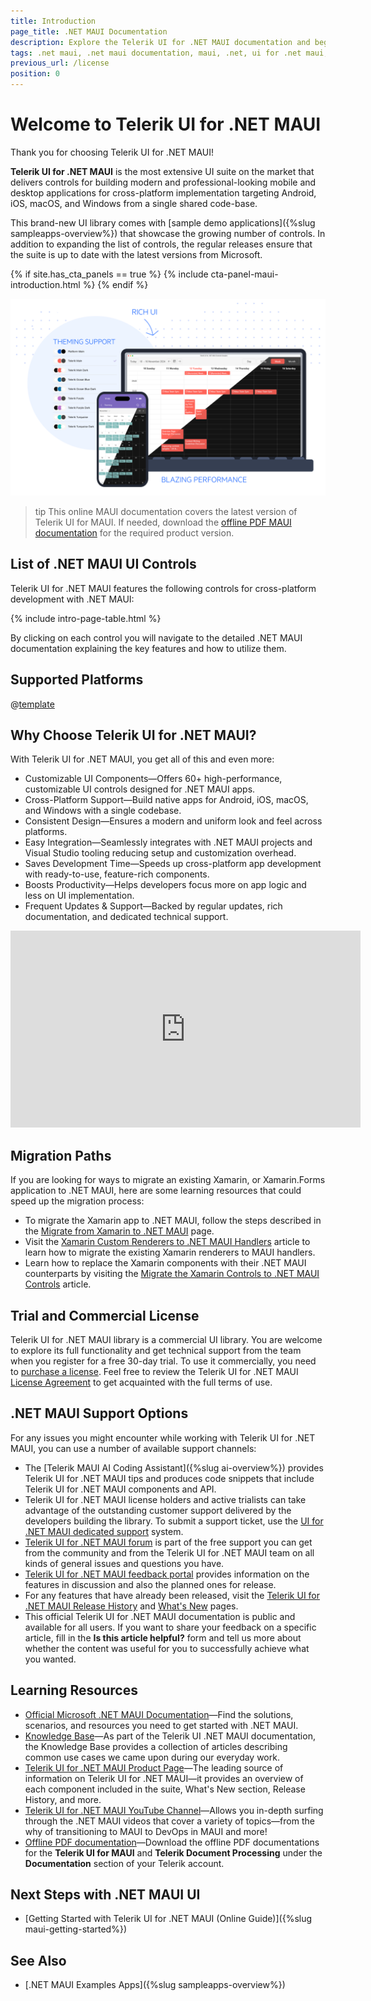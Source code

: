 ```yaml
---
title: Introduction
page_title: .NET MAUI Documentation
description: Explore the Telerik UI for .NET MAUI documentation and begin creating native apps for Windows, macOS, Android, and iOS.
tags: .net maui, .net maui documentation, maui, .net, ui for .net maui, microsoft .net maui, telerik ui for .net maui
previous_url: /license
position: 0
---
```


# Welcome to Telerik UI for .NET MAUI

Thank you for choosing Telerik UI for .NET MAUI!

**Telerik UI for .NET MAUI** is the most extensive UI suite on the market that delivers controls for building modern and professional-looking mobile and desktop applications for cross-platform implementation targeting Android, iOS, macOS, and Windows from a single shared code-base.

This brand-new UI library comes with [sample demo applications]({%slug sampleapps-overview%}) that showcase the growing number of controls. In addition to expanding the list of controls, the regular releases ensure that the suite is up to date with the latest versions from Microsoft.

{% if site.has_cta_panels == true %}
{% include cta-panel-maui-introduction.html %}
{% endif %}

![Telerik UI for .NET MAUI documentation](front-image.png)

>tip This online MAUI documentation covers the latest version of Telerik UI for MAUI. If needed, download the [offline PDF MAUI documentation](#learning-resources) for the required product version.

## List of .NET MAUI UI Controls

Telerik UI for .NET MAUI features the following controls for cross-platform development with .NET MAUI:

{% include intro-page-table.html  %}

By clicking on each control you will navigate to the detailed .NET MAUI documentation explaining the key features and how to utilize them.

## Supported Platforms

@[template](/_contentTemplates/common/supported-platforms.md#supported-platforms)

## Why Choose Telerik UI for .NET MAUI?

With Telerik UI for .NET MAUI, you get all of this and even more:

* Customizable UI Components&mdash;Offers 60+ high-performance, customizable UI controls designed for .NET MAUI apps.
* Cross-Platform Support&mdash;Build native apps for Android, iOS, macOS, and Windows with a single codebase.
* Consistent Design&mdash;Ensures a modern and uniform look and feel across platforms.
* Easy Integration&mdash;Seamlessly integrates with .NET MAUI projects and Visual Studio tooling reducing setup and customization overhead.
* Saves Development Time&mdash;Speeds up cross-platform app development with ready-to-use, feature-rich components.
* Boosts Productivity&mdash;Helps developers focus more on app logic and less on UI implementation.
* Frequent Updates & Support&mdash;Backed by regular updates, rich documentation, and dedicated technical support.

<iframe width="560" height="315" src="https://www.youtube.com/embed/x0fY4qwkBTk?si=ULFP7NkbskhG9DEb" title="Introduction to Telerik UI for .NET MAUI: Course Overview and Prerequisites" frameborder="0" allow="accelerometer; autoplay; clipboard-write; encrypted-media; gyroscope; picture-in-picture; web-share" referrerpolicy="strict-origin-when-cross-origin" allowfullscreen></iframe>

## Migration Paths

If you are looking for ways to migrate an existing Xamarin, or Xamarin.Forms application to .NET MAUI, here are some learning resources that could speed up the migration process:

* To migrate the Xamarin app to .NET MAUI, follow the steps described in the [Migrate from Xamarin to .NET MAUI](https://www.telerik.com/maui-ui/migration) page.
* Visit the [Xamarin Custom Renderers to .NET MAUI Handlers](https://learn.microsoft.com/en-us/dotnet/maui/migration/renderer-to-handler?view=net-maui-8.0) article to learn how to migrate the existing Xamarin renderers to MAUI handlers.
* Learn how to replace the Xamarin components with their .NET MAUI counterparts by visiting the [Migrate the Xamarin Controls to .NET MAUI Controls](https://docs.telerik.com/devtools/maui/migrate-to-net-maui) article.

## Trial and Commercial License

Telerik UI for .NET MAUI library is a commercial UI library. You are welcome to explore its full functionality and get technical support from the team when you register for a free 30-day trial. To use it commercially, you need to [purchase a license](https://www.telerik.com/purchase/maui-ui). Feel free to review the Telerik UI for .NET MAUI [License Agreement](https://www.telerik.com/purchase/license-agreement/maui-ui) to get acquainted with the full terms of use.

## .NET MAUI Support Options

For any issues you might encounter while working with Telerik UI for .NET MAUI, you can use a number of available support channels:

* The [Telerik MAUI AI Coding Assistant]({%slug ai-overview%}) provides Telerik UI for .NET MAUI tips and produces code snippets that include Telerik UI for .NET MAUI components and API.
* Telerik UI for .NET MAUI license holders and active trialists can take advantage of the outstanding customer support delivered by the developers building the library. To submit a support ticket, use the [UI for .NET MAUI dedicated support](https://www.telerik.com/account/support-tickets) system.
* [Telerik UI for .NET MAUI forum](https://www.telerik.com/forums/maui) is part of the free support you can get from the community and from the Telerik UI for .NET MAUI team on all kinds of general issues and questions you have.
* [Telerik UI for .NET MAUI feedback portal](https://feedback.telerik.com/maui) provides information on the features in discussion and also the planned ones for release.
* For any features that have already been released, visit the [Telerik UI for .NET MAUI Release History](https://www.telerik.com/support/whats-new/maui-ui/release-history) and [What's New](https://www.telerik.com/support/whats-new/maui-ui) pages.
* This official Telerik UI for .NET MAUI documentation is public and available for all users. If you want to share your feedback on a specific article, fill in the **Is this article helpful?** form and tell us more about whether the content was useful for you to successfully achieve what you wanted.

## Learning Resources

* [Official Microsoft .NET MAUI Documentation](https://docs.microsoft.com/en-us/dotnet/maui)&mdash;Find the solutions, scenarios, and resources you need to get started with .NET MAUI.
* [Knowledge Base](https://docs.telerik.com/devtools/maui/knowledge-base)&mdash;As part of the Telerik UI .NET MAUI documentation, the Knowledge Base provides a collection of articles describing common use cases we came upon during our everyday work.
* [Telerik UI for .NET MAUI Product Page](https://www.telerik.com/maui-ui)&mdash;The leading source of information on Telerik UI for .NET MAUI—it provides an overview of each component included in the suite, What's New section, Release History, and more.
* [Telerik UI for .NET MAUI YouTube Channel](https://www.youtube.com/playlist?list=PLvmaC-XMqeBZnCAEuEcW9LsUnfQm65B1N)&mdash;Allows you in-depth surfing through the .NET MAUI videos that cover a variety of topics—from the why of transitioning to MAUI to DevOps in MAUI and more!
* [Offline PDF documentation](https://www.telerik.com/account/downloads/product-download?product=MAUI)&mdash;Download the offline PDF documentations for the **Telerik UI for MAUI** and **Telerik Document Processing** under the **Documentation** section of your Telerik account.

## Next Steps with .NET MAUI UI

* [Getting Started with Telerik UI for .NET MAUI (Online Guide)]({%slug maui-getting-started%})

## See Also

- [.NET MAUI Examples Apps]({%slug sampleapps-overview%})


<script type="application/ld+json">
{
  "@context": "https://schema.org",
  "@type": "VideoObject",
  "name": "Introduction to Telerik UI for .NET MAUI",
  "description": "The video introduces the Telerik UI for .NET MAUI suite and outlines the prerequisites needed to follow along.",
  "thumbnailUrl": "https://img.youtube.com/vi/x0fY4qwkBTk/maxresdefault.jpg",
  "uploadDate": "2024-12-02",
  "duration": "PT4M56S",
  "contentUrl": "https://youtu.be/x0fY4qwkBTk",
  "embedUrl": "https://www.youtube.com/embed/x0fY4qwkBTk"
}
</script>